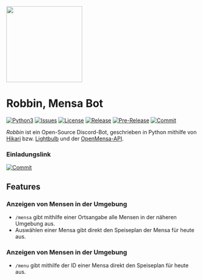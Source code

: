 <img align="center" src="https://discord.paddel.xyz/media/images/profile_picture_circle.png" height="200" width="200">

# Robbin, Mensa Bot
[![Python3](https://img.shields.io/badge/python-3.9-blue.svg)](https://github.com/Der-Eddy/discord_bot)
[![Issues](https://img.shields.io/github/issues/pblan/discord-mensa)](https://github.com/pblan/discord-mensa/issues)
[![License](https://img.shields.io/github/license/pblan/discord-mensa)](https://github.com/pblan/discord-mensa/blob/master/LICENSE)
[![Release](https://img.shields.io/github/release/pblan/discord-mensa)](https://github.com/pblan/discord-mensa/releases/latest)
[![Pre-Release](https://img.shields.io/github/release/pblan/discord-mensa?include_prereleases&label=pre-release)](https://github.com/pblan/discord-mensa/releases/latest)
[![Commit](https://img.shields.io/github/last-commit/pblan/discord-mensa/main)](https://github.com/pblan/discord-mensa/commits/main)

_Robbin_ ist ein Open-Source Discord-Bot, geschrieben in Python mithilfe von [Hikari](https://github.com/hikari-py/hikari) bzw. [Lightbulb](https://github.com/tandemdude/hikari-lightbulb) und der [OpenMensa-API](https://openmensa.org/). 

### Einladungslink

 [![Commit](https://img.shields.io/badge/Discord-7289DA?style=for-the-badge&logo=discord&logoColor=white)](https://discord.com/api/oauth2/authorize?client_id=891360807219240961&permissions=0&scope=bot%20applications.commands)

## Features

### Anzeigen von Mensen in der Umgebung
- `/mensa` gibt mithilfe einer Ortsangabe alle Mensen in der näheren Umgebung aus.
- Auswählen einer Mensa gibt direkt den Speiseplan der Mensa für heute aus.


### Anzeigen von Mensen in der Umgebung
- `/menu` gibt mithilfe der ID einer Mensa direkt den Speiseplan für heute aus.
